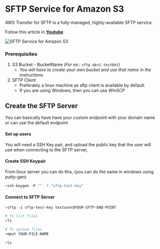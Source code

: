 # SFTP Service for Amazon S3

AWS Transfer for SFTP is a fully-managed, highly-available SFTP service. 

Follow this article in **[Youtube](https://youtu.be/Ysd9tWuhE8g)**

![SFTP Service for Amazon S3](https://raw.githubusercontent.com/miztiik/AWS-Demos/master/How-To/setup-sftp-for-s3/images/sftp-for-s3-valaxy-miztiik.png)

### Prerequisites
1. S3 Bucket - BucketName (_For ex:: `sftp.dest.testbkt`)_
   - _You will have to create your own bucket and use that name in the instructions_
1. SFTP Client 
   - Preferably a linux machine as sftp client is available by default.
   - If you are using Windows, then you can use _WinSCP_


## Create the SFTP Server
You can basically have have your custom endpoint with your domain name or can use the default endpoint

#### Set up users
You will need a SSH Key pair, and upload the public key that the user will use when connecting to the SFTP server,

#### Create SSH Keypair
From linux server you can do this, (you can do the same in windows using putty-gen)
```sh
>ssh-keygen -P "" -f "sftp-test-key"
```
#### Connect to SFTP Server
```sh
>sftp -i sftp-test-key testuser@YOUR-SFTP-END-POINT

# To list files
>ls

# To upload files
>mput YOUR-FILE-NAME

>ls
```

